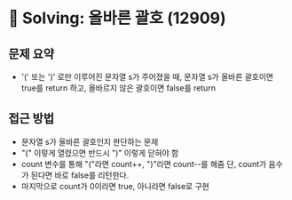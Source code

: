 # 📝 Solving: 올바른 괄호 (12909)

## 문제 요약

- '(' 또는 ')' 로만 이루어진 문자열 s가 주어졌을 때, 문자열 s가 올바른 괄호이면 true를 return 하고, 올바르지 않은 괄호이면 false를 return

## 접근 방법

- 문자열 s가 올바른 괄호인지 판단하는 문제
- "(" 이렇게 열렸으면 반드시 ")" 이렇게 닫혀야 함
- count 변수를 통해 "("라면 count++, ")"라면 count--를 해줌 단, count가 음수가 된다면 바로 false를 리턴한다.
- 마지막으로 count가 0이라면 true, 아니라면 false로 구현
